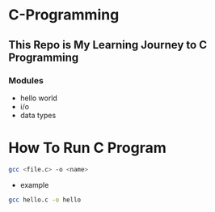 # C-Programming

## This Repo is My Learning Journey to C Programming

### Modules
- hello world
- i/o
- data types


# How To Run C Program

```bash
gcc <file.c> -o <name>
```

- example
```bash
gcc hello.c -o hello
```